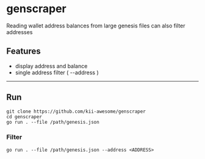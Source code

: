 # genscraper
 
Reading wallet address balances from large genesis files can also filter addresses

## Features

- display address and balance
- single address filter ( --address )

---

## Run

```
git clone https://github.com/kii-awesome/genscraper
cd genscraper
go run . --file /path/genesis.json
```

### Filter

```
go run . --file /path/genesis.json --address <ADDRESS>
```

